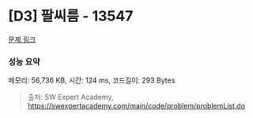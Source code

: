 # [D3] 팔씨름 - 13547 

[문제 링크](https://swexpertacademy.com/main/code/problem/problemDetail.do?contestProbId=AX6PP9G6p1sDFAS9) 

### 성능 요약

메모리: 56,736 KB, 시간: 124 ms, 코드길이: 293 Bytes



> 출처: SW Expert Academy, https://swexpertacademy.com/main/code/problem/problemList.do